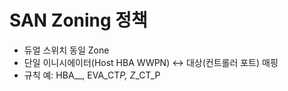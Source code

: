 # SAN Zoning 정책

- 듀얼 스위치 동일 Zone
- 단일 이니시에이터(Host HBA WWPN) ↔ 대상(컨트롤러 포트) 매핑
- 규칙 예: HBA_<HOST>_<PORT>, EVA_CT<ct>_P<port>, Z_<HOST>_CT<ct>_P<port>